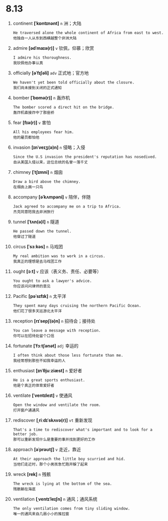 # 8.13

1. continent **[ˈkɒntɪnənt]** `n` 洲；大陆

   ```
   He traversed alone the whole continent of Africa from east to west.
   他独自一人从东到西横越整个非洲大陆
   ```

2. admire **[ədˈmaɪə(r)]** `v` 钦佩，仰慕；欣赏

   ```
   I admire his thoroughness.
   我钦佩他办事认真
   ```

3. officially **[əˈfɪʃəli]** `adv` 正式地；官方地

   ```
   We haven't yet been told officially about the closure.
   我们尚未接到关闭的正式通知
   ```

4. bomber **[ˈbɒmə(r)]** `n` 轰炸机

   ```
   The bomber scored a direct hit on the bridge.
   轰炸机直接炸中了那座桥
   ```

5. fear **[fɪə(r)]** `v` 害怕

   ```
   All his employees fear him.
   他的雇员都怕他
   ```

6. invasion **[ɪnˈveɪʒ(ə)n]** `n` 侵略；入侵

   ```
   Since the U.S invasion the president's reputation has nosedived.
   自从美国入侵以来，这位总统的名誉一落千丈
   ```

7. chimney **[ˈtʃɪmni]** `n` 烟囱

   ```
   Draw a bird above the chimney.
   在烟囱上画一只鸟
   ```

8. accompany **[əˈkʌmpəni]** `v` 陪伴，伴随

   ```
   Jack agreed to accompany me on a trip to Africa.
   杰克同意陪我去非洲旅行
   ```

9. tunnel **[ˈtʌn(ə)l]** `n` 隧道

   ```
   He passed down the tunnel.
   他穿过了隧道
   ```

10. circus **[ˈsɜːkəs]** `n` 马戏团

    ```
    My real ambition was to work in a circus.
    我真正的理想是去马戏团工作
    ```

11. ought **[ɔːt]** `v` 应该（表义务、责任、必要等）

    ```
    You ought to ask a lawyer's advice.
    你应该问问律师的意见
    ```

12. Pacific **[pəˈsɪfɪk]** `n` 太平洋

    ```
    They spent many days cruising the northern Pacific Ocean.
    他们花了很多天巡游北太平洋
    ```

13. reception **[rɪˈsepʃ(ə)n]** `n` 招待会；接待处

    ```
    You can leave a message with reception.
    你可以在招待处留个口信
    ```

14. fortunate **[ˈfɔːtʃənət]** `adj` 幸运的

    ```
    I often think about those less fortunate than me.
    我经常想到那些不如我幸运的人
    ```

15. enthusiast **[ɪnˈθjuːziæst]** `n` 爱好者

    ```
    He is a great sports enthusiast.
    他是个真正的体育爱好者
    ```

16. ventilate **[ˈventɪleɪt]** `v` 使通风

    ```
    Open the window and ventilate the room.
    打开窗户通通风
    ```

17. rediscover **[ˌriːdɪˈskʌvə(r)]** `vt` 重新发现

    ```
    That's a time to rediscover what's important and to look for a better job.
    那可以重新发现什么是重要的事并找到更好的工作
    ```

18. approach **[əˈprəʊtʃ]** `v` 走近，靠近

    ```
    At their approach the little boy scurried and hid.
    当他们走近时，那个小男孩急忙跑开躲了起来
    ```

19. wreck **[rek]** `n` 残骸

    ```
    The wreck is lying at the bottom of the sea.
    残骸躺在海底
    ```

20. ventilation **[ˌventɪˈleɪʃn]** `n` 通风；通风系统
    ```
    The only ventilation comes from tiny sliding window.
    唯一的通风来自几扇小小的推拉窗
    ```
